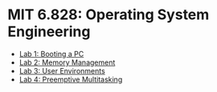 # MIT 6.828: Operating System Engineering

- [Lab 1: Booting a PC](./lab1_booting_a_pc/README.md)
- [Lab 2: Memory Management](./lab2_memory_management/README.md)
- [Lab 3: User Environments](./lab3_user_environments/README.md)
- [Lab 4: Preemptive Multitasking](./lab4_preemptive_multitasking/README.md)

